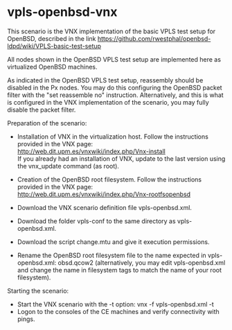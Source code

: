 # vpls-openbsd-vnx

This scenario is the VNX implementation of the basic VPLS test setup for OpenBSD, described in the link https://github.com/rwestphal/openbsd-ldpd/wiki/VPLS-basic-test-setup

All nodes shown in the OpenBSD VPLS test setup are implemented here as virtualized OpenBSD machines. 

As indicated in the OpenBSD VPLS test setup, reassembly should be disabled in the Px nodes. You may do this configuring the OpenBSD packet filter with the "set reassemble no" instruction. Alternatively, and this is what is configured in the VNX implementation of the scenario, you may fully disable the packet filter.

Preparation of the scenario:

- Installation of VNX in the virtualization host. Follow the instructions provided in the VNX page: http://web.dit.upm.es/vnxwiki/index.php/Vnx-install  
  If you already had an installation of VNX, update to the last version using the vnx_update command (as root).

- Creation of the OpenBSD root filesystem. Follow the instructions provided in the VNX page: http://web.dit.upm.es/vnxwiki/index.php/Vnx-rootfsopenbsd
- Download the VNX scenario definition file vpls-openbsd.xml.
- Download the folder vpls-conf to the same directory as vpls-openbsd.xml.
- Download the script change.mtu and give it execution permissions.
- Rename the OpenBSD root filesystem file to the name expected in vpls-openbsd.xml: obsd.qcow2 (alternatively, you may edit vpls-openbsd.xml and change the name in filesystem tags to match the name of your root filesystem).

Starting the scenario:
- Start the VNX scenario with the -t option: vnx -f vpls-openbsd.xml -t
- Logon to the consoles of the CE machines and verify connectivity with pings.

